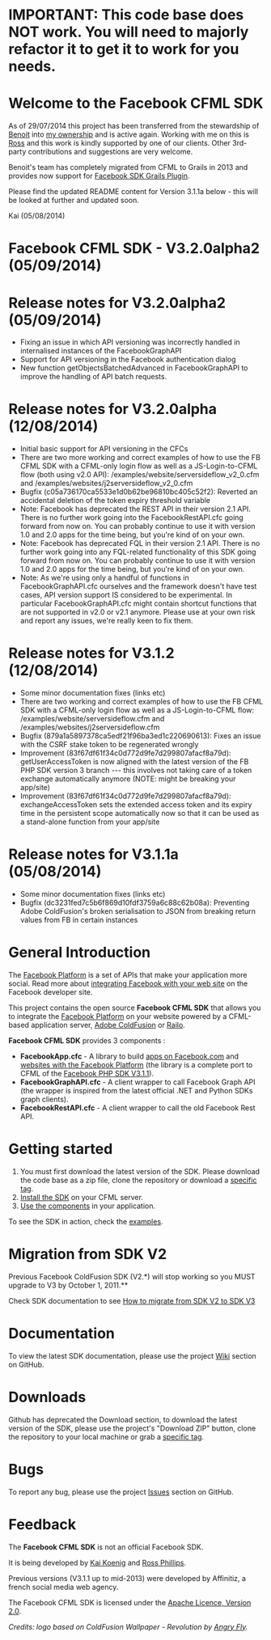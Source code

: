 # IMPORTANT: This code base does NOT work. You will need to majorly refactor it to get it to work for you needs.

# Welcome to the Facebook CFML SDK
As of 29/07/2014 this project has been transferred from the stewardship of [Benoit](http://www.twitter.com/benorama) into [my ownership](http://www.twitter.com/AgentK) and is active again. Working with me on this is [Ross](http://www.twitter.com/fingersdacing) and this work is kindly supported by one of our clients. Other 3rd-party contributions and suggestions are very welcome.

Benoit's team has completely migrated from CFML to Grails in 2013 and provides now support for [Facebook SDK Grails Plugin](https://github.com/agorapulse/grails-facebook-sdk).

Please find the updated README content for Version 3.1.1a below - this will be looked at further and updated soon.

Kai (05/08/2014)


Facebook CFML SDK - V3.2.0alpha2 (05/09/2014)
============================================

# Release notes for V3.2.0alpha2 (05/09/2014)

* Fixing an issue in which API versioning was incorrectly handled in internalised instances of the FacebookGraphAPI
* Support for API versioning in the Facebook authentication dialog
* New function getObjectsBatchedAdvanced in FacebookGraphAPI to improve the handling of API batch requests.

# Release notes for V3.2.0alpha (12/08/2014)

* Initial basic support for API versioning in the CFCs
* There are two more working and correct examples of how to use the FB CFML SDK with a CFML-only login flow as well as a JS-Login-to-CFML flow (both using v2.0 API): /examples/website/serversideflow_v2_0.cfm and /examples/websites/j2serversideflow_v2_0.cfm
* Bugfix (c05a736170ca5533e1d0b62be96810bc405c52f2): Reverted an accidental deletion of the token expiry threshold variable
* Note: Facebook has deprecated the REST API in their version 2.1 API. There is no further work going into the FacebookRestAPI.cfc going forward from now on. You can probably continue to use it with version 1.0 and 2.0 apps for the time being, but you're kind of on your own.
* Note: Facebook has deprecated FQL in their version 2.1 API. There is no further work going into any FQL-related functionality of this SDK going forward from now on. You can probably continue to use it with version 1.0 and 2.0 apps for the time being, but you're kind of on your own.
* Note: As we're using only a handful of functions in FacebookGraphAPI.cfc ourselves and the framework doesn't have test cases, API version support IS considered to be experimental. In particular FacebookGraphAPI.cfc might contain shortcut functions that are not supported in v2.0 or v2.1 anymore. Please use at your own risk and report any issues, we're really keen to fix them.

# Release notes for V3.1.2 (12/08/2014)

* Some minor documentation fixes (links etc)
* There are two working and correct examples of how to use the FB CFML SDK with a CFML-only login flow as well as a JS-Login-to-CFML flow: /examples/website/serversideflow.cfm and /examples/websites/j2serversideflow.cfm
* Bugfix (879a1a5897378ca5edf21f96ba3ed1c220690613): Fixes an issue with the CSRF stake token to be regenerated wrongly
* Improvement (83f67df61f34c0d772d9fe7d299807afacf8a79d): getUserAccessToken is now aligned with the latest version of the FB PHP SDK version 3 branch --- this involves not taking care of a token exchange automatically anymore (NOTE: might be breaking your app/site)
* Improvement (83f67df61f34c0d772d9fe7d299807afacf8a79d): exchangeAccessToken sets the extended access token and its expiry time in the persistent scope automatically now so that it can be used as a stand-alone function from your app/site

# Release notes for V3.1.1a (05/08/2014)

* Some minor documentation fixes (links etc)
* Bugfix (dc3231fed7c5b6f869d10fdf3759a6c88c62b08a): Preventing Adobe ColdFusion's broken serialisation to JSON from breaking return values from FB in certain instances

# General Introduction

The [Facebook Platform](http://developers.facebook.com/) is a set of APIs that make your application more social. Read more about [integrating Facebook with your web site](http://developers.facebook.com/docs/guides/web) on the Facebook developer site. 

This project contains the open source **Facebook CFML SDK** that allows you to integrate the [Facebook Platform](http://developers.facebook.com/) on your website powered by a CFML-based application server, [Adobe ColdFusion](http://www.adobe.com/products/coldfusion) or [Railo](http://www.getrailo.org/index.cfm/download).

**Facebook CFML SDK** provides 3 components :

* **FacebookApp.cfc** - A library to build [apps on Facebook.com](http://developers.facebook.com/docs/guides/canvas/) and [websites with the Facebook Platform](http://developers.facebook.com/docs/guides/web) (the library is a complete port to CFML of the [Facebook PHP SDK V3.1.1](http://github.com/facebook/php-sdk)).
* **FacebookGraphAPI.cfc** - A client wrapper to call Facebook Graph API (the wrapper is inspired from the latest official .NET and Python SDKs graph clients).
* **FacebookRestAPI.cfc** - A client wrapper to call the old Facebook Rest API.

# Getting started

1. You must first download the latest version of the SDK. Please download the code base as a zip file, clone the repository or download a [specific tag](https://github.com/TheRealAgentK/facebook-cf-sdk/tags).
2. [Install the SDK](http://github.com/TheRealAgentK/facebook-cf-sdk/wiki/Installation) on your CFML server.
3. [Use the components](http://github.com/TheRealAgentK/facebook-cf-sdk/wiki/Usage) in your application.

To see the SDK in action, check the [examples](http://github.com/TheRealAgentK/facebook-cf-sdk/wiki/Examples).

# Migration from SDK V2

Previous Facebook ColdFusion SDK (V2.*) will stop working so you MUST upgrade to V3 by October 1, 2011.**

Check SDK documentation to see [How to migrate from SDK V2 to SDK V3](https://github.com/TheRealAgentK/facebook-cf-sdk/wiki/Migration)

# Documentation

To view the latest SDK documentation, please use the project [Wiki](http://github.com/TheRealAgentK/facebook-cf-sdk/wiki) section on GitHub.

# Downloads

Github has deprecated the Download section, to download the latest version of the SDK, please use the project's "Download ZIP" button, clone the repository to your local machine or grab a [specific tag](https://github.com/TheRealAgentK/facebook-cf-sdk/tags).

# Bugs

To report any bug, please use the project [Issues](http://github.com/TheRealAgentK/facebook-cf-sdk/issues) section on GitHub.

# Feedback

The **Facebook CFML SDK** is not an official Facebook SDK.

It is being developed by [Kai Koenig](http://www.twitter.com/AgentK) and [Ross Phillips](http://www.twitter.com/fingersdacing).

Previous versions (V3.1.1 up to mid-2013) were developed by Affinitiz, a french social media web agency.

The Facebook CFML SDK is licensed under the [Apache Licence, Version 2.0](http://www.apache.org/licenses/LICENSE-2.0.html).

*Credits: logo based on ColdFusion Wallpaper - Revolution by [Angry Fly](http://angry-fly.com/).*
